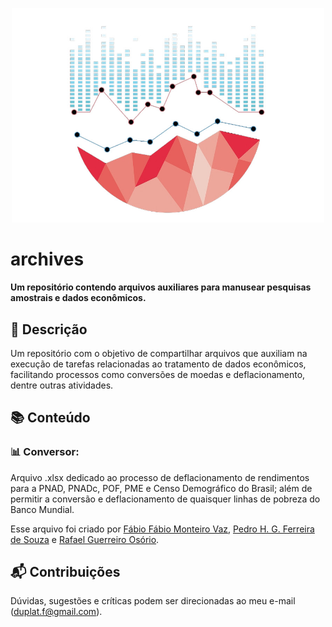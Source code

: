 
<p align="center">
  <img src="https://github.com/felipeduplat/archives/blob/main/img/001.jpg" width="500">
</p>

<!-- Título -->
# archives

**Um repositório contendo arquivos auxiliares para manusear pesquisas amostrais e dados econômicos.**



<!-- Descrição -->
## :loudspeaker: Descrição

Um repositório com o objetivo de compartilhar arquivos que auxiliam na execução de tarefas relacionadas ao tratamento de dados econômicos, facilitando processos como conversões de moedas e deflacionamento, dentre outras atividades.



<!-- Bloco 01 - conteúdo -->
## :books: Conteúdo

### :bar_chart: Conversor:

Arquivo .xlsx dedicado ao processo de deflacionamento de rendimentos para a PNAD, PNADc, POF, PME e Censo Demográfico do Brasil; além de permitir a conversão e deflacionamento de quaisquer linhas de pobreza do Banco Mundial.

Esse arquivo foi criado por [Fábio Fábio Monteiro Vaz](https://www.ipea.gov.br/portal/pesquisadores-ipea/582-fabio-monteiro-vaz), [Pedro H. G. Ferreira de Souza](https://www.ipea.gov.br/portal/central-de-conteudo-video/produtos-servicos-oculto-video/120-videos-disoc/6585-conheca-o-trabalho-dos-pesquisadores-do-ipea-pedro-ferreira-de-souza) e [Rafael Guerreiro Osório](https://www.ipea.gov.br/portal/pesquisadores-ipea/645-rafael-guerreiro-osorio?highlight=WyJtZXN0cmFkbyJd).



<!-- Bloco 02 - contribuições -->
## :mailbox_with_mail: Contribuições 

Dúvidas, sugestões e críticas podem ser direcionadas ao meu e-mail (duplat.f@gmail.com).


